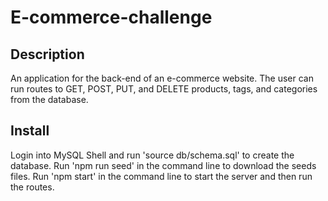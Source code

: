 # E-commerce-challenge

## Description
An application for the back-end of an e-commerce website. The user can run routes to GET, POST, PUT, and DELETE products, tags, and categories from the database.

## Install
Login into MySQL Shell and run 'source db/schema.sql' to create the database. Run 'npm run seed' in the command line to download the seeds files. Run 'npm start' in the command line to start the server and then run the routes.
